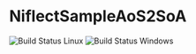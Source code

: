 # NiflectSampleAoS2SoA
![Build Status Linux](https://github.com/sainimu78/NiflectSampleAoS2SoA/actions/workflows/Linux.yml/badge.svg)
![Build Status Windows](https://github.com/sainimu78/NiflectSampleAoS2SoA/actions/workflows/Windows.yml/badge.svg)